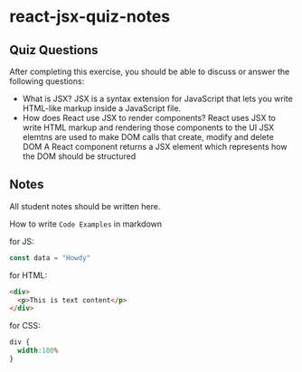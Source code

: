 # react-jsx-quiz-notes

## Quiz Questions

After completing this exercise, you should be able to discuss or answer the following questions:

- What is JSX?
JSX is a syntax extension for JavaScript that lets you write HTML-like markup inside a JavaScript file.
- How does React use JSX to render components?
React uses JSX to write HTML markup and rendering those components to the UI
JSX elemtns are used to make DOM calls that create, modify and delete DOM
A React component returns a JSX element which represents how the DOM should be structured

## Notes

All student notes should be written here.


How to write `Code Examples` in markdown

for JS:
```javascript
const data = "Howdy"
```

for HTML:
```html
<div>
  <p>This is text content</p>
</div>
```

for CSS:
```css
div {
  width:100%
}
```
